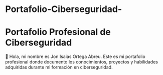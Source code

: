 # Portafolio-Ciberseguridad-
# Portafolio Profesional de Ciberseguridad

👋 Hola, mi nombre es Jon Isaias Ortega Abreu. Este es mi portafolio profesional donde documento los conocimientos, proyectos y habilidades adquiridas durante mi formación en ciberseguridad.

